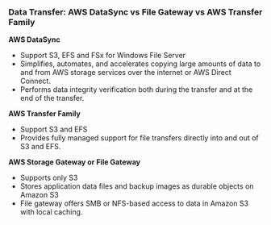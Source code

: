 ### Data Transfer: AWS DataSync vs File Gateway vs AWS Transfer Family

__AWS DataSync__  
* Support S3, EFS and FSx for Windows File Server
* Simplifies, automates, and accelerates copying large amounts of data to and from AWS storage services over the internet or AWS Direct Connect.
* Performs data integrity verification both during the transfer and at the end of the transfer.

__AWS Transfer Family__  
* Support S3 and EFS
* Provides fully managed support for file transfers directly into and out of S3 and EFS.

__AWS Storage Gateway or File Gateway__  
* Supports only S3
* Stores application data files and backup images as durable objects on Amazon S3
* File gateway offers SMB or NFS-based access to data in Amazon S3 with local caching.
